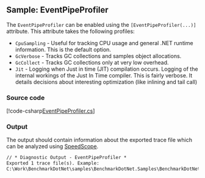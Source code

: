 ﻿---
uid: BenchmarkDotNet.Samples.IntroEventPipeProfiler
---

## Sample: EventPipeProfiler

The `EventPipeProfiler` can be enabled using the `[EventPipeProfiler(...)]` attribute. This attribute takes the following profiles:
 - `CpuSampling` - Useful for tracking CPU usage and general .NET runtime information. This is the default option.
 - `GcVerbose` - Tracks GC collections and samples object allocations.
 - `GcCollect` - Tracks GC collections only at very low overhead.
 - `Jit` - Logging when Just in time (JIT) compilation occurs. Logging of the internal workings of the Just In Time compiler. This is fairly verbose. It details decisions about interesting optimization (like inlining and tail call)

### Source code

[!code-csharp[EventPipeProfiler.cs](../../../samples/BenchmarkDotNet.Samples/IntroEventPipeProfiler.cs)]

### Output

The output should contain information about the exported trace file which can be analyzed using [SpeedScope](https://www.speedscope.app/).

```markdown
// * Diagnostic Output - EventPipeProfiler *
Exported 1 trace file(s). Example:
C:\Work\BenchmarkDotNet\samples\BenchmarkDotNet.Samples\BenchmarkDotNet.Artifacts\BenchmarkDotNet.Samples.IntroEventPipeProfiler.Sleep-20200406-090113.speedscope.json
```
